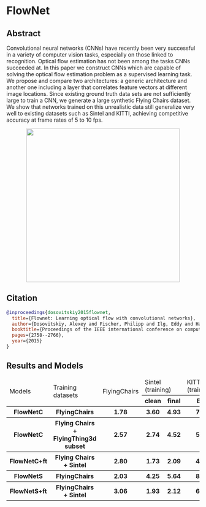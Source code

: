 # FlowNet

## Abstract

<!-- [ABSTRACT] -->

Convolutional neural networks (CNNs) have recently been very successful
in a variety of computer vision tasks, especially on those linked to
recognition. Optical flow estimation has not been among
the tasks CNNs succeeded at. In this paper we construct CNNs
which are capable of solving the optical flow estimation problem
as a supervised learning task. We propose and compare two architectures:
a generic architecture and another one including a layer that correlates
feature vectors at different image locations. Since existing ground truth
data sets are not sufficiently large to train a CNN, we generate a large
synthetic Flying Chairs dataset. We show that networks trained
on this unrealistic data still generalize very well to
existing datasets such as Sintel and KITTI, achieving competitive accuracy
at frame rates of 5 to 10 fps.

<!-- [IMAGE] -->

<div align=center>
<img src="https://user-images.githubusercontent.com/76149310/142731289-41f87333-c35e-4f15-8d3c-164e005200b8.png" width="400"/>
</div>

## Citation

<!-- [ALGORITHM] -->

```bibtex
@inproceedings{dosovitskiy2015flownet,
  title={Flownet: Learning optical flow with convolutional networks},
  author={Dosovitskiy, Alexey and Fischer, Philipp and Ilg, Eddy and Hausser, Philip and Hazirbas, Caner and Golkov, Vladimir and Van Der Smagt, Patrick and Cremers, Daniel and Brox, Thomas},
  booktitle={Proceedings of the IEEE international conference on computer vision},
  pages={2758--2766},
  year={2015}
}
```

## Results and Models

<table>
    <thead>
        <tr>
            <td rowspan=2>Models</td>
            <td rowspan=2>Training datasets</td>
            <td rowspan=2>FlyingChairs</td>
            <td colspan=2>Sintel (training)</td>
            <td colspan=1>KITTI2012 (training)</td>
            <td rowspan=2>Log</td>
            <td rowspan=2>Config</td>
            <td rowspan=2>Download</td>
        </tr>
        <tr>
            <th>clean</th>
            <th>final</th>
            <th>EPE</th>
        </tr>
    </thead>
    <tbody>
        <tr>
            <th>FlowNetC</th>
            <th>FlyingChairs</th>
            <th>1.78</th>
            <th>3.60</th>
            <th>4.93</th>
            <th>7.55</th>
            <th><a href='https://download.openmmlab.com/mmflow/flownet/flownetc_8x1_slong_flyingchairs_384x448.log.json'>log</a></th>
            <th><a href='https://download.openmmlab.com/mmflow/flownet/flownetc_8x1_slong_flyingchairs_384x448.py'>Config</a></th>
            <th><a href='https://download.openmmlab.com/mmflow/flownet/flownetc_8x1_slong_flyingchairs_384x448.pth'>Model</a></th>
        </tr>
        <tr>
            <th>FlowNetC</th>
            <th>Flying Chairs + FlyingThing3d subset</th>
            <th>2.57</th>
            <th>2.74</th>
            <th>4.52</th>
            <th>5.42</th>
            <th><a href='https://download.openmmlab.com/mmflow/flownet/flownetc_8x1_sfine_flyingthings3d_subset_384x768.log.json'>log</a></th>
            <th><a href='https://download.openmmlab.com/mmflow/flownet/flownetc_8x1_sfine_flyingthings3d_subset_384x768.py'>Config</a></th>
            <th><a href='https://download.openmmlab.com/mmflow/flownet/flownetc_8x1_sfine_flyingthings3d_subset_384x768.pth'>Model</a></th>
        </tr>
        <tr>
            <th>FlowNetC+ft</th>
            <th>Flying Chairs + Sintel</th>
            <th>2.80</th>
            <th>1.73</th>
            <th>2.09</th>
            <th>4.78</th>
            <th><a href='https://download.openmmlab.com/mmflow/flownet/flownetc_8x1_sfine_sintel_384x448.log.json'>log</a></th>
            <th><a href='https://download.openmmlab.com/mmflow/flownet/flownetc_8x1_sfine_sintel_384x448.py'>Config</a></th>
            <th><a href='https://download.openmmlab.com/mmflow/flownet/flownetc_8x1_sfine_sintel_384x448.pth'>Model</a></th>
        </tr>
        <tr>
            <th>FlowNetS</th>
            <th>FlyingChairs</th>
            <th>2.03</th>
            <th>4.25</th>
            <th>5.64</th>
            <th>8.81</th>
            <th><a href='https://download.openmmlab.com/mmflow/flownet/flownets_8x1_slong_flyingchairs_384x448.log.json'>log</a></th>
            <th><a href='https://download.openmmlab.com/mmflow/flownet/flownets_8x1_slong_flyingchairs_384x448.py'>Config</a></th>
            <th><a href='https://download.openmmlab.com/mmflow/flownet/flownets_8x1_slong_flyingchairs_384x448.pth'>Model</a></th>
        </tr>
        <tr>
            <th>FlowNetS+ft</th>
            <th>FlyingChairs + Sintel</th>
            <th>3.06</th>
            <th>1.93</th>
            <th>2.12</th>
            <th>6.83</th>
            <th><a href='https://download.openmmlab.com/mmflow/flownet/flownets_8x1_sfine_sintel_384x448.log.json'>log</a></th>
            <th><a href='https://download.openmmlab.com/mmflow/flownet/flownets_8x1_sfine_sintel_384x448.py'>Config</a></th>
            <th><a href='https://download.openmmlab.com/mmflow/flownet/flownets_8x1_sfine_sintel_384x448.pth'>Model</a></th>
        </tr>
    </tbody>
</table>

